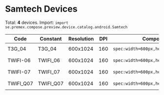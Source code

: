 # Samtech Devices

Total: **4** devices. Import: `import se.premex.compose.preview.device.catalog.android.Samtech`

| Code | Constant | Resolution | DPI | Compose Spec | Preview Usage |
|------|----------|------------|-----|-------------|---------------|
| T3G_04 | T3G_04 | 600x1024 | 160 | `spec:width=600px,height=1024px,dpi=160` | `@Preview(device = Samtech.T3G_04)` |
| TWIFI-06 | TWIFI_06 | 600x1024 | 160 | `spec:width=600px,height=1024px,dpi=160` | `@Preview(device = Samtech.TWIFI_06)` |
| TWIFI-07 | TWIFI_07 | 600x1024 | 160 | `spec:width=600px,height=1024px,dpi=160` | `@Preview(device = Samtech.TWIFI_07)` |
| TWIFI_Q07 | TWIFI_Q07 | 600x1024 | 160 | `spec:width=600px,height=1024px,dpi=160` | `@Preview(device = Samtech.TWIFI_Q07)` |

<!-- Generated automatically. Do not edit manually. -->
